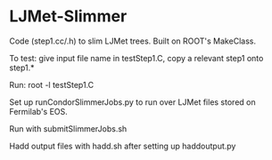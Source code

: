 # LJMet-Slimmer

Code (step1.cc/.h) to slim LJMet trees. Built on ROOT's MakeClass.

To test: give input file name in testStep1.C, copy a relevant step1 onto step1.*

Run: root -l testStep1.C


Set up runCondorSlimmerJobs.py to run over LJMet files stored on Fermilab's EOS.

Run with submitSlimmerJobs.sh

Hadd output files with hadd.sh after setting up haddoutput.py



